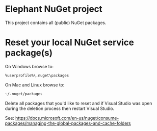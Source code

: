 # Elephant NuGet project

This project contains all (public) NuGet packages.

# Reset your local NuGet service package(s)

On Windows browse to:

```bash
%userprofile%\.nuget\packages
```

On Mac and Linux browse to:

```bash
~/.nuget/packages
```

Delete all packages that you'd like to reset and if Visual Studio was open during the deletion process then restart Visual Studio.

See: https://docs.microsoft.com/en-us/nuget/consume-packages/managing-the-global-packages-and-cache-folders
